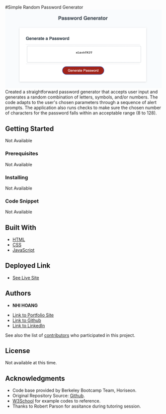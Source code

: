 
#Simple Random Password Generator
![](./Application%20Sshot.png)
Created a straightforward password generator that accepts user input and generates a random combination of letters, symbols, and/or numbers. The code adapts to the user's chosen parameters through a sequence of alert prompts. The application also runs checks to make sure the chosen number of characters for the password falls within an acceptable range (8 to 128).

## Getting Started

Not Available

### Prerequisites

Not Available

### Installing

Not Available

### Code Snippet

Not Available

## Built With

* [HTML](https://developer.mozilla.org/en-US/docs/Web/HTML)
* [CSS](https://developer.mozilla.org/en-US/docs/Web/CSS)
* [JavaScript](https://www.javascript.com/)

## Deployed Link

* [See Live Site](https://eviehoang.github.io/cuddly-octo-meme/)


## Authors

* **NHI HOANG** 

- [Link to Portfolio Site](https://eviehoang.github.io/evie-portfolio/)
- [Link to Github](https://github.com/eviehoang)
- [Link to LinkedIn](https://www.linkedin.com/in/ynhihoang/)

See also the list of [contributors](https://github.com/your/project/contributors) who participated in this project.

## License

Not available at this time. 

## Acknowledgments

* Code base provided by Berkeley Bootcamp Team, Horiseon.
* Original Repository Source: [Github](https://github.com/coding-boot-camp/friendly-parakeet).
* [W3School](w3schools.com/) for example codes to reference.
* Thanks to Robert Parson for assitance during tutoring session.

